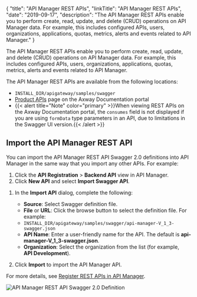 {
"title": "API Manager REST APIs",
"linkTitle": "API Manager REST APIs",
"date": "2019-09-17",
"description": "The API Manager REST APIs enable you to perform create, read, update, and delete (CRUD) operations on API Manager data. For example, this includes configured APIs, users, organizations, applications, quotas, metrics, alerts and events related to API Manager."
}
﻿

The API Manager REST APIs enable you to perform create, read, update, and delete (CRUD) operations on API Manager data. For example, this includes configured APIs, users, organizations, applications, quotas, metrics, alerts and events related to API Manager.

The API Manager REST APIs are available from the following locations:

-   `INSTALL_DIR/apigateway/samples/swagger`
-   [Product APIs](/category/api) page on the Axway Documentation portal
-   {{< alert title="Note" color="primary" >}}When viewing REST APIs on the Axway Documentation portal, the `consumes` field is not displayed if you are using `formData` type parameters in an API, due to limitations in the Swagger UI version.{{< /alert >}}

Import the API Manager REST API
-------------------------------

You can import the API Manager REST API Swagger 2.0 definitions into API Manager in the same way that you import any other APIs. For example:

1.  Click the **API Registration** > **Backend API**
    view in API Manager.
2.  Click **New API**
    and select **Import Swagger API**.

<!-- -->

1.  In the **Import API**
    dialog, complete the following:
    -   **Source**: Select Swagger definition file.
    -   **File**
        or **URL**: Click the browse button to select the definition file. For example:
    -   `INSTALL_DIR/apigateway/samples/swagger/api-manager-V_1_3-swagger.json`
    -   **API Name**: Enter a user-friendly name for the API. The default is **api-manager-V\_1\_3-swagger.json**.
    -   **Organization**: Select the organization from the list (for example, **API Development**).

    >
2.  Click **Import**
    to import the API Manager API.

For more details, see [Register REST APIs in API Manager](api_mgmt_register_web.htm).

![API Manager REST API Swagger 2.0 Definition](/Images/docbook/images/api_mgmt/api_mgmt_rest_api.png)

